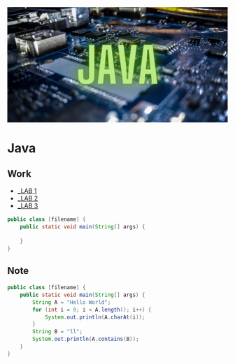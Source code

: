 <img src="https://raw.githubusercontent.com/PuemMTH/Java/master/image/JAVA.png" />

# Java
## Work
- [_LAB 1](https://github.com/PuemMTH/Java/tree/master/_Lab1)
- [_LAB 2](https://github.com/PuemMTH/Java/tree/master/_Lab2)
- [_LAB 3](https://github.com/PuemMTH/Java/tree/master/_Lab3)


```java
public class [filename] {
    public static void main(String[] args) {
        
    }
}
```

## Note

```JAVA
public class [filename] {
    public static void main(String[] args) {
        String A = "Hello World";
        for (int i = 0; i < A.length(); i++) {
            System.out.println(A.charAt(i));
        }
        String B = "ll";
        System.out.println(A.contains(B));
    }
}
```